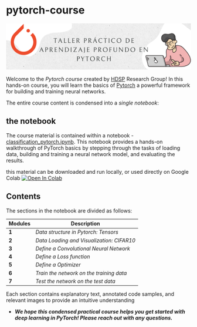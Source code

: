 # pytorch-course

![presentation](figs/poster.png)

Welcome to the *Pytorch course* created by [HDSP](http://hdspgroup.com/) Research Group! In this hands-on course, you will learn the basics of [Pytorch](https://pytorch.org/) a powerful framework for building and training neural networks.

The entire course content is condensed into a *single notebook*:

## the notebook

The course material is contained within a notebook - [classification_pytorch.ipynb](https://github.com/hdspgroup/pytorch-course/blob/main/classification_pytorch.ipynb). This notebook provides a hands-on walkthrough of PyTorch basics by stepping through the tasks of loading data, building and training a neural network model, and evaluating the results.

this material can be downloaded and run locally, or used directly on Google Colab [![Open In Colab](https://colab.research.google.com/assets/colab-badge.svg)](https://colab.research.google.com/github/hdspgroup/pytorch-course/blob/main/classification_pytorch.ipynb) 



## Contents

The sections in the notebook are divided as follows:

Modules| Description
--- |---
**1** | *Data structure in Pytorch: Tensors*
**2** | *Data Loading and Visualization: CIFAR10*
**3** | *Define a Convolutional Neural Network*
**4** | *Define a Loss function*
**5** | *Define a Optimizer*
**6** | *Train the network on the training data*
**7** | *Test the network on the test data*

Each section contains explanatory text, annotated code samples, and relevant images to provide an intuitive understanding



- ***We hope this condensed practical course helps you get started with deep learning in PyTorch! Please reach out with any questions.***